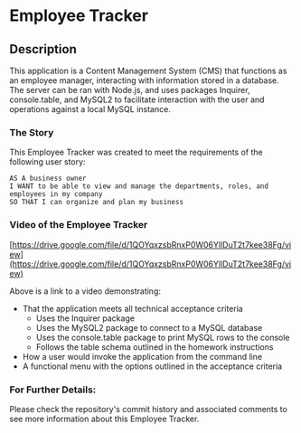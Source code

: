 # Employee Tracker

## Description
This application is a Content Management System (CMS) that functions as an employee manager, interacting with information stored in a database. The server can be ran with Node.js, and uses packages Inquirer, console.table, and MySQL2 to facilitate interaction with the user and operations against a local MySQL instance.

### The Story
This Employee Tracker was created to meet the requirements of the following user story:
```
AS A business owner
I WANT to be able to view and manage the departments, roles, and employees in my company
SO THAT I can organize and plan my business
```

### Video of the Employee Tracker
[https://drive.google.com/file/d/1QOYqxzsbRnxP0W06YllDuT2t7kee38Fg/view](https://drive.google.com/file/d/1QOYqxzsbRnxP0W06YllDuT2t7kee38Fg/view)

Above is a link to a video demonstrating:
- That the application meets all technical acceptance criteria
  - Uses the Inquirer package
  - Uses the MySQL2 package to connect to a MySQL database
  - Uses the console.table package to print MySQL rows to the console
  - Follows the table schema outlined in the homework instructions
- How a user would invoke the application from the command line
- A functional menu with the options outlined in the acceptance criteria

### For Further Details:
Please check the repository's commit history and associated comments to see more information about this Employee Tracker.
